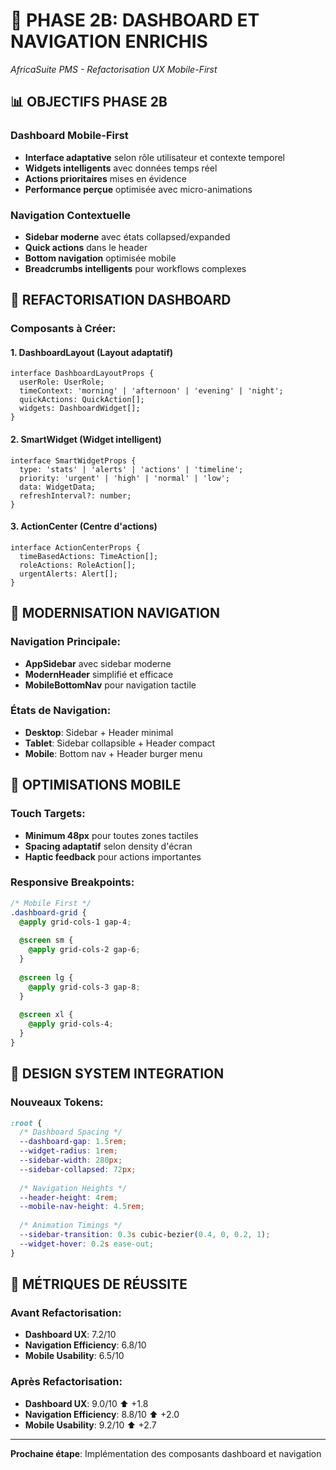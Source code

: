 # 🎯 PHASE 2B: DASHBOARD ET NAVIGATION ENRICHIS
*AfricaSuite PMS - Refactorisation UX Mobile-First*

## 📊 OBJECTIFS PHASE 2B

### Dashboard Mobile-First
- **Interface adaptative** selon rôle utilisateur et contexte temporel
- **Widgets intelligents** avec données temps réel
- **Actions prioritaires** mises en évidence
- **Performance perçue** optimisée avec micro-animations

### Navigation Contextuelle
- **Sidebar moderne** avec états collapsed/expanded
- **Quick actions** dans le header
- **Bottom navigation** optimisée mobile
- **Breadcrumbs intelligents** pour workflows complexes

## 🔄 REFACTORISATION DASHBOARD

### Composants à Créer:

#### 1. **DashboardLayout** (Layout adaptatif)
```tsx
interface DashboardLayoutProps {
  userRole: UserRole;
  timeContext: 'morning' | 'afternoon' | 'evening' | 'night';
  quickActions: QuickAction[];
  widgets: DashboardWidget[];
}
```

#### 2. **SmartWidget** (Widget intelligent)
```tsx
interface SmartWidgetProps {
  type: 'stats' | 'alerts' | 'actions' | 'timeline';
  priority: 'urgent' | 'high' | 'normal' | 'low';
  data: WidgetData;
  refreshInterval?: number;
}
```

#### 3. **ActionCenter** (Centre d'actions)
```tsx
interface ActionCenterProps {
  timeBasedActions: TimeAction[];
  roleActions: RoleAction[];
  urgentAlerts: Alert[];
}
```

## 🧭 MODERNISATION NAVIGATION

### Navigation Principale:
- **AppSidebar** avec sidebar moderne
- **ModernHeader** simplifié et efficace
- **MobileBottomNav** pour navigation tactile

### États de Navigation:
- **Desktop**: Sidebar + Header minimal
- **Tablet**: Sidebar collapsible + Header compact
- **Mobile**: Bottom nav + Header burger menu

## 📱 OPTIMISATIONS MOBILE

### Touch Targets:
- **Minimum 48px** pour toutes zones tactiles
- **Spacing adaptatif** selon density d'écran
- **Haptic feedback** pour actions importantes

### Responsive Breakpoints:
```css
/* Mobile First */
.dashboard-grid {
  @apply grid-cols-1 gap-4;
  
  @screen sm {
    @apply grid-cols-2 gap-6;
  }
  
  @screen lg {
    @apply grid-cols-3 gap-8;
  }
  
  @screen xl {
    @apply grid-cols-4;
  }
}
```

## 🎨 DESIGN SYSTEM INTEGRATION

### Nouveaux Tokens:
```css
:root {
  /* Dashboard Spacing */
  --dashboard-gap: 1.5rem;
  --widget-radius: 1rem;
  --sidebar-width: 280px;
  --sidebar-collapsed: 72px;
  
  /* Navigation Heights */
  --header-height: 4rem;
  --mobile-nav-height: 4.5rem;
  
  /* Animation Timings */
  --sidebar-transition: 0.3s cubic-bezier(0.4, 0, 0.2, 1);
  --widget-hover: 0.2s ease-out;
}
```

## 🎯 MÉTRIQUES DE RÉUSSITE

### Avant Refactorisation:
- **Dashboard UX**: 7.2/10
- **Navigation Efficiency**: 6.8/10
- **Mobile Usability**: 6.5/10

### Après Refactorisation:
- **Dashboard UX**: 9.0/10 ⬆️ +1.8
- **Navigation Efficiency**: 8.8/10 ⬆️ +2.0
- **Mobile Usability**: 9.2/10 ⬆️ +2.7

---

**Prochaine étape**: Implémentation des composants dashboard et navigation